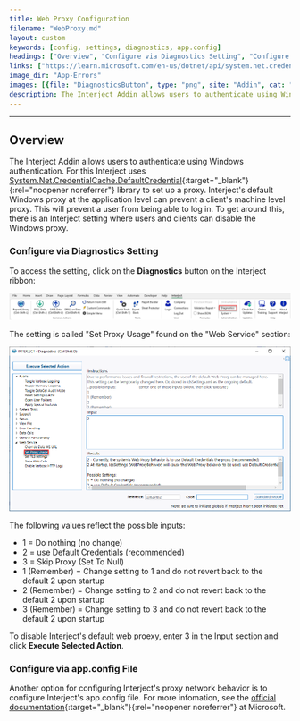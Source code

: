```yaml
---
title: Web Proxy Configuration
filename: "WebProxy.md"
layout: custom
keywords: [config, settings, diagnostics, app.config]
headings: ["Overview", "Configure via Diagnostics Setting", "Configure via app.config File"]
links: ["https://learn.microsoft.com/en-us/dotnet/api/system.net.credentialcache.defaultcredentials", "https://learn.microsoft.com/en-us/dotnet/framework/configure-apps/file-schema/network/defaultproxy-element-network-settings"]
image_dir: "App-Errors"
images: [{file: "DiagnosticsButton", type: "png", site: "Addin", cat: "Ribbon", sub: "", report: "", ribbon: "Advanced", config: ""},{file: "DiagnosticsSetProxyUsage", type: "png", site: "Addin", cat: "Diagnostics", sub: "Set Proxy Usage", report: "", ribbon: "", config: ""}]
description: The Interject Addin allows users to authenticate using Windows authentication. For this Interject uses the Microsoft DefaultCredential library to set up a proxy.
---
```

* * *

## Overview

The Interject Addin allows users to authenticate using Windows authentication. For this Interject uses [System.Net.CredentialCache.DefaultCredential](https://learn.microsoft.com/en-us/dotnet/api/system.net.credentialcache.defaultcredentials){:target="_blank"}{:rel="noopener noreferrer"} library to set up a proxy. Interject's default Windows proxy at the application level can prevent a client's machine level proxy. This will prevent a user from being able to log in. To get around this, there is an Interject setting where users and clients can disable the Windows proxy.

### Configure via Diagnostics Setting

To access the setting, click on the **Diagnostics** button on the Interject ribbon:

![](/images/App-Errors/DiagnosticsButton.png)
<br>

The setting is called "Set Proxy Usage" found on the "Web Service" section:

![](/images/App-Errors/DiagnosticsSetProxyUsage.png)
<br>

The following values reflect the possible inputs:

- 1 = Do nothing (no change)
- 2 = use Default Credentials (recommended)
- 3 = Skip Proxy (Set To Null)
- 1 (Remember) = Change setting to 1 and do not revert back to the default 2 upon startup
- 2 (Remember) = Change setting to 2 and do not revert back to the default 2 upon startup
- 3 (Remember) = Change setting to 3 and do not revert back to the default 2 upon startup

To disable Interject's default web proexy, enter 3 in the Input section and click **Execute Selected Action**.

### Configure via app.config File

Another option for configuring Interject's proxy network behavior is to configure Interject's app.config file. For more infomation, see the [official documentation](https://learn.microsoft.com/en-us/dotnet/framework/configure-apps/file-schema/network/defaultproxy-element-network-settings){:target="_blank"}{:rel="noopener noreferrer"} at Microsoft.
